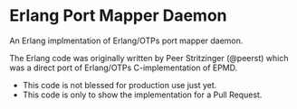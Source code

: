 Erlang Port Mapper Daemon
=========================

An Erlang implmentation of Erlang/OTPs port mapper daemon.

The Erlang code was originally written by Peer Stritzinger (@peerst) which was a direct port of Erlang/OTPs C-implementation of EPMD.

* This code is not blessed for production use just yet.
* This code is only to show the implementation for a Pull Request.
